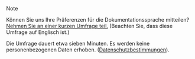 > [!NOTE]
>Können Sie uns Ihre Präferenzen für die Dokumentationssprache mitteilen? [Nehmen Sie an einer kurzen Umfrage teil.](https://aka.ms/BAG_Docs_Language_Survey) (Beachten Sie, dass diese Umfrage auf Englisch ist.)
>
>Die Umfrage dauert etwa sieben Minuten. Es werden keine personenbezogenen Daten erhoben. ([Datenschutzbestimmungen](https://go.microsoft.com/fwlink/?LinkId=521839)).
